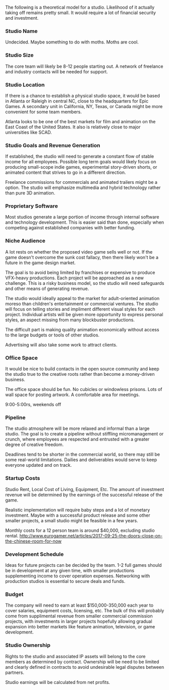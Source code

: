The following is a theoretical model for a studio.  Likelihood of it actually taking off remains pretty small. It would require a lot of financial security and investment.

### Studio Name
Undecided.  Maybe something to do with moths.  Moths are cool.

### Studio Size
The core team will likely be 8-12 people starting out.  A network of freelance and industry contacts will be needed for support.

### Studio Location
If there is a chance to establish a physical studio space, it would be based in Atlanta or Raleigh in central NC, close to the headquarters for Epic Games.  A secondary unit in California, NY, Texas, or Canada might be more convenient for some team members.

Atlanta looks to be one of the best markets for film and animation on the East Coast of the United States. It also is relatively close to major universities like SCAD.

### Studio Goals and Revenue Generation
If established, the studio will need to generate a constant flow of stable income for all employees.  Possible long term goals would likely focus on producing small-scope indie games, experimental story-driven shorts, or animated content that strives to go in a different direction.  

Freelance commissions for commercials and animated trailers might be a option.  The studio will emphasize multimedia and hybrid technology rather than pure 3D animation.  

### Proprietary Software
Most studios generate a large portion of income through internal software and technology development.  This is easier said than done, especially when competing against established companies with better funding.

### Niche Audience
A lot rests on whether the proposed video game sells well or not.  If the game doesn't overcome the sunk cost fallacy, then there likely won't be a future in the game design market.

The goal is to avoid being limited by franchises or expensive to produce VFX-heavy productions.  Each project will be approached as a new challenge. This is a risky business model, so the studio will need safeguards and other means of generating revenue.

The studio would ideally appeal to the market for adult-oriented animation moreso than children's entertainment or commercial ventures.  The studio will focus on telling stories and impliment different visual styles for each project.  Individual artists will be given more opportunity to express personal styles, an aspect missing from many blockbuster productions.

The difficult part is making quality animation economically without access to the large budgets or tools of other studios.

Advertising will also take some work to attract clients.

### Office Space
It would be nice to build contacts in the open source community and keep the studio true to the creative roots rather than become a money-driven business.

The office space should be fun.  No cubicles or windowless prisons.  Lots of wall space for posting artwork.  A comfortable area for meetings.

9:00-5:00rs, weekends off

### Pipeline
The studio atmosphere will be more relaxed and informal than a large studio.  The goal is to create a pipeline without stiffling micromanagement or crunch, where employees are respected and entrusted with a greater degree of creative freedom.  

Deadlines tend to be shorter in the commercial world, so there may still be some real-world limitations.  Dailies and deliverables would serve to keep everyone updated and on track.

### Startup Costs
Studio Rent, Local Cost of Living, Equipment, Etc.  The amount of investment revenue will be determined by the earnings of the successful release of the game.

Realistic implementation will require baby steps and a lot of monetary investment.  Maybe with a successful product release and some other smaller projects, a small studio might be feasible in a few years.

Monthly costs for a 12 person team is around $40,000, excluding studio rental.
http://www.eurogamer.net/articles/2017-09-25-the-doors-close-on-the-chinese-room-for-now

### Development Schedule
Ideas for future projects can be decided by the team. 1-2 full games should be in development at any given time, with smaller productions supplementing income to cover operation expenses.  Networking with production studios is essential to secure deals and funds.

### Budget
The company will need to earn at least $150,000-350,000 each year to cover salaries, equipment costs, licensing, etc.  The bulk of this will probably come from supplimental revenue from smaller commercial commission projects, with investments in larger projects hopefully allowing gradual expansion into better markets like feature animation, television, or game development. 

### Studio Ownership
Rights to the studio and associated IP assets will belong to the core members as determined by contract.  Ownership will be need to be limited and clearly defined in contracts to avoid undesirable legal disputes between partners.

Studio earnings will be calculated from net profits.

